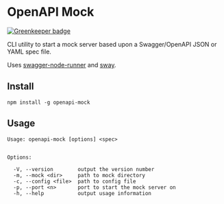 # OpenAPI Mock

[![Greenkeeper badge](https://badges.greenkeeper.io/penx/openapi-mock.svg)](https://greenkeeper.io/)

CLI utility to start a mock server based upon a Swagger/OpenAPI JSON or YAML spec file.

Uses [swagger-node-runner](https://github.com/theganyo/swagger-node-runner) and [sway](https://github.com/apigee-127/sway).

## Install

`npm install -g openapi-mock`


## Usage

```
Usage: openapi-mock [options] <spec>


Options:

  -V, --version        output the version number
  -m, --mock <dir>     path to mock directory
  -c, --config <file>  path to config file
  -p, --port <n>       port to start the mock server on
  -h, --help           output usage information
```
